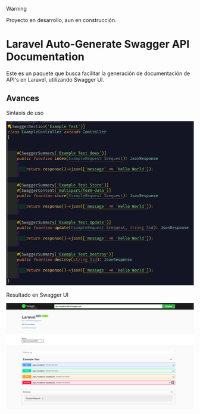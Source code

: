 
> [!WARNING]  
> Proyecto en desarrollo, aun en construcción.

# Laravel Auto-Generate Swagger API Documentation

Este es un paquete que busca facilitar la generación de documentación de API's en Laravel, utilizando Swagger UI.

## Avances

Sintaxis de uso

![alt text](<Captura desde 2024-09-10 14-40-28.png>)

Resultado en Swagger UI

![alt text](<Captura desde 2024-09-10 14-39-08.png>)
